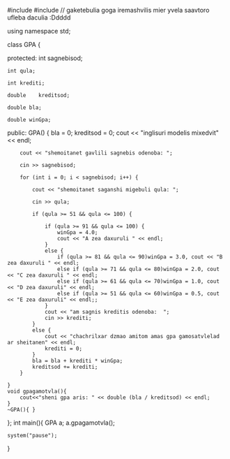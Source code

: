 #include <iostream>
#include <string>
// gaketebulia goga iremashvilis mier yvela saavtoro ufleba daculia :Ddddd

using namespace std;

class GPA {

protected:
	int sagnebisod;
	
	int qula;
	
	int krediti;
	
	double    kreditsod;
	
	double bla;
	
	double winGpa;

public:
	GPA() {
		bla = 0;
		kreditsod = 0;
		cout << "inglisuri modelis mixedvit" << endl;

		cout << "shemoitanet gavlili sagnebis odenoba: ";
		
		cin >> sagnebisod;
		
		for (int i = 0; i < sagnebisod; i++) {
		
			cout << "shemoitanet saganshi migebuli qula: ";
			
			cin >> qula;
			
			if (qula >= 51 && qula <= 100) {
			
				if (qula >= 91 && qula <= 100) {
					winGpa = 4.0;
					cout << "A zea daxuruli " << endl;
				}
				else {
					if (qula >= 81 && qula <= 90)winGpa = 3.0, cout << "B zea daxuruli " << endl;
					else if (qula >= 71 && qula <= 80)winGpa = 2.0, cout << "C zea daxuruli " << endl;
					else if (qula >= 61 && qula <= 70)winGpa = 1.0, cout << "D zea daxuruli" << endl;
					else if (qula >= 51 && qula <= 60)winGpa = 0.5, cout << "E zea daxuruli" << endl;;
				}
				cout << "am sagnis kreditis odenoba:  ";
				cin >> krediti;
			}
			else {
				cout << "chachrilxar dzmao amitom amas gpa gamosatvlelad ar sheitanen" << endl;
				krediti = 0;
			}
			bla = bla + krediti * winGpa;
			kreditsod += krediti;
		}

	}
	void gpagamotvla(){
		cout<<"sheni gpa aris: " << double (bla / kreditsod) << endl;
	}
	~GPA(){ }

};
int main(){
	GPA a;
	a.gpagamotvla();


	system("pause");
}
